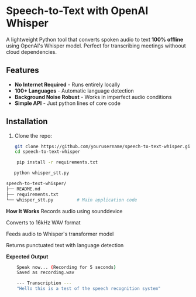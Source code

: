 # Speech-to-Text with OpenAI Whisper

A lightweight Python tool that converts spoken audio to text **100% offline** using OpenAI's Whisper model. Perfect for transcribing meetings withoout cloud dependencies.


##  Features
-  **No Internet Required** - Runs entirely locally
-  **100+ Languages** - Automatic language detection
-  **Background Noise Robust** - Works in imperfect audio conditions
-  **Simple API** - Just python lines of core code

##  Installation
1. Clone the repo:
   ```bash
   git clone https://github.com/yourusername/speech-to-text-whisper.git
   cd speech-to-text-whisper

   ```



```bash
    pip install -r requirements.txt
```
```bash
   python whisper_stt.py
```

``` bash
speech-to-text-whisper/
├── README.md
├── requirements.txt
└── whisper_stt.py         # Main application code
```
**How It Works**
Records audio using sounddevice

Converts to 16kHz WAV format

Feeds audio to Whisper's transformer model

Returns punctuated text with language detection

**Expected Output**

```bash
    Speak now... (Recording for 5 seconds)
    Saved as recording.wav

    --- Transcription ---
    "Hello this is a test of the speech recognition system"
```
